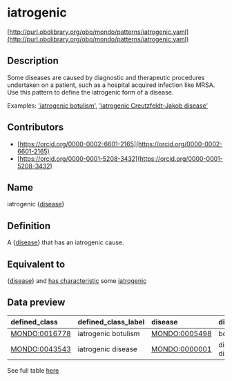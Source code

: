# iatrogenic 

[http://purl.obolibrary.org/obo/mondo/patterns/iatrogenic.yaml](http://purl.obolibrary.org/obo/mondo/patterns/iatrogenic.yaml)
## Description 

Some diseases are caused by diagnostic and therapeutic procedures undertaken on a patient, such as a hospital acquired infection like MRSA. Use this pattern to define the iatrogenic form of a disease.

Examples: ['iatrogenic botulism'](http://purl.obolibrary.org/obo/MONDO_0016778), ['iatrogenic Creutzfeldt-Jakob disease'](http://purl.obolibrary.org/obo/MONDO_0034976)
## Contributors 
* [https://orcid.org/0000-0002-6601-2165](https://orcid.org/0000-0002-6601-2165) 
* [https://orcid.org/0000-0001-5208-3432](https://orcid.org/0000-0001-5208-3432) 
## Name 

iatrogenic {[disease](http://purl.obolibrary.org/obo/MONDO_0000001)}

## Definition 

A {[disease](http://purl.obolibrary.org/obo/MONDO_0000001)} that has an iatrogenic cause.

## Equivalent to 

{[disease](http://purl.obolibrary.org/obo/MONDO_0000001)} and [has characteristic](http://purl.obolibrary.org/obo/RO_0000053) some [iatrogenic](http://purl.obolibrary.org/obo/MONDO_0100426)

## Data preview 
| defined_class                                | defined_class_label   | disease                                      | disease_label       |
|:---------------------------------------------|:----------------------|:---------------------------------------------|:--------------------|
| [MONDO:0016778](http://purl.obolibrary.org/obo/MONDO_0016778) | iatrogenic botulism   | [MONDO:0005498](http://purl.obolibrary.org/obo/MONDO_0005498) | botulism            |
| [MONDO:0043543](http://purl.obolibrary.org/obo/MONDO_0043543) | iatrogenic disease    | [MONDO:0000001](http://purl.obolibrary.org/obo/MONDO_0000001) | disease or disorder |

See full table [here](https://github.com/monarch-initiative/mondo/blob/master/src/patterns/data/matches/iatrogenic.tsv) 
